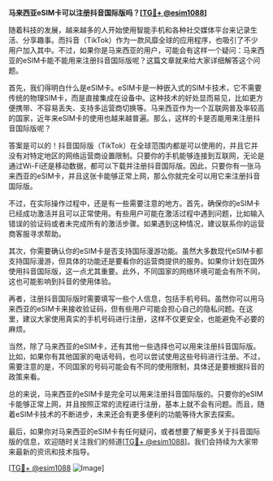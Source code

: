 **马来西亚eSIM卡可以注册抖音国际版吗？[[TG💪+ @esim1088](https://t.me/s/esim1088)]**

随着科技的发展，越来越多的人开始使用智能手机和各种社交媒体平台来记录生活、分享趣事。而抖音（TikTok）作为一款风靡全球的应用程序，也吸引了不少用户加入其中。不过，如果你是马来西亚的用户，可能会有这样一个疑问：马来西亚的eSIM卡能不能用来注册抖音国际版呢？这篇文章就来给大家详细解答这个问题。

首先，我们得明白什么是eSIM卡。eSIM卡是一种嵌入式的SIM卡技术，它不需要传统的物理SIM卡，而是直接集成在设备中。这种技术的好处显而易见，比如更方便携带、不容易丢失、支持多运营商切换等。马来西亚作为一个互联网普及率较高的国家，近年来eSIM卡的使用也越来越普遍。那么，这样的卡是否能用来注册抖音国际版呢？

答案是可以的！抖音国际版（TikTok）在全球范围内都是可以使用的，并且它并没有对特定地区的网络运营商设置限制。只要你的手机能够连接到互联网，无论是通过Wi-Fi还是移动数据，都可以下载并注册抖音国际版。因此，只要你有一张马来西亚的eSIM卡，并且这张卡能够正常上网，那么你就完全可以用它来注册抖音国际版。

不过，在实际操作过程中，还是有一些需要注意的地方。首先，确保你的eSIM卡已经成功激活并且可以正常使用。有些用户可能在激活过程中遇到问题，比如输入错误的验证码或者未完成所有的激活步骤。如果遇到这种情况，建议联系你的运营商客服寻求帮助。

其次，你需要确认你的eSIM卡是否支持国际漫游功能。虽然大多数现代eSIM卡都支持国际漫游，但具体的功能还是要看你的运营商提供的服务。如果你计划在国外使用抖音国际版，这一点尤其重要。此外，不同国家的网络环境可能会有所不同，这也可能影响到抖音的使用体验。

再者，注册抖音国际版时需要填写一些个人信息，包括手机号码。虽然你可以用马来西亚的eSIM卡来接收验证码，但有些用户可能会担心自己的隐私问题。在这里，建议大家使用真实的手机号码进行注册，这样不仅更安全，也能避免不必要的麻烦。

当然，除了马来西亚的eSIM卡，还有其他一些选择也可以用来注册抖音国际版。比如，如果你有其他国家的电话号码，也可以尝试使用这些号码进行注册。不过，需要注意的是，不同国家的号码可能会有不同的使用限制，具体还是要根据抖音的政策来看。

总的来说，马来西亚的eSIM卡是完全可以用来注册抖音国际版的。只要你的eSIM卡能够正常上网，并且按照正常的流程进行注册，基本上就不会有问题。而且，随着eSIM卡技术的不断进步，未来还会有更多便利的功能等待大家去探索。

最后，如果你对马来西亚的eSIM卡有任何疑问，或者想要了解更多关于抖音国际版的信息，欢迎随时关注我们的频道[[TG💪+ @esim1088](https://t.me/s/esim1088)]。我们会持续为大家带来最新的资讯和技术指导。

[[TG💪+ @esim1088](https://t.me/s/esim1088) ![Image](https://i.postimg.cc/4NQfJmqS/Snipaste-2025-05-13-00-14-12.png)]